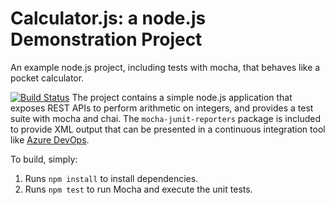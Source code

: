 Calculator.js: a node.js Demonstration Project
==============================================
An example node.js project, including tests with mocha, that behaves like
a pocket calculator.

[![Build Status](https://dev.azure.com/stephensummerconsulting/Configuring%20Agent%20Pools%20and%20Understanding%20Pipeline%20Styles/_apis/build/status/stephensummerconsulting.calculator?branchName=master)](https://dev.azure.com/stephensummerconsulting/Configuring%20Agent%20Pools%20and%20Understanding%20Pipeline%20Styles/_build/latest?definitionId=8&branchName=master)
The project contains a simple node.js application that exposes REST APIs
to perform arithmetic on integers, and provides a test suite with mocha
and chai.  The `mocha-junit-reporters` package is included to provide XML
output that can be presented in a continuous integration tool like
[Azure DevOps](https://azure.com/devops).

To build, simply:

1. Runs `npm install` to install dependencies.
2. Runs `npm test` to run Mocha and execute the unit tests.

